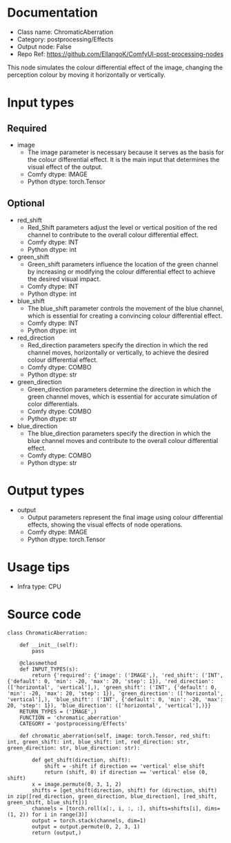 # Documentation
- Class name: ChromaticAberration
- Category: postprocessing/Effects
- Output node: False
- Repo Ref: https://github.com/EllangoK/ComfyUI-post-processing-nodes

This node simulates the colour differential effect of the image, changing the perception colour by moving it horizontally or vertically.

# Input types
## Required
- image
    - The image parameter is necessary because it serves as the basis for the colour differential effect. It is the main input that determines the visual effect of the output.
    - Comfy dtype: IMAGE
    - Python dtype: torch.Tensor
## Optional
- red_shift
    - Red_Shift parameters adjust the level or vertical position of the red channel to contribute to the overall colour differential effect.
    - Comfy dtype: INT
    - Python dtype: int
- green_shift
    - Green_shift parameters influence the location of the green channel by increasing or modifying the colour differential effect to achieve the desired visual impact.
    - Comfy dtype: INT
    - Python dtype: int
- blue_shift
    - The blue_shift parameter controls the movement of the blue channel, which is essential for creating a convincing colour differential effect.
    - Comfy dtype: INT
    - Python dtype: int
- red_direction
    - Red_direction parameters specify the direction in which the red channel moves, horizontally or vertically, to achieve the desired colour differential effect.
    - Comfy dtype: COMBO
    - Python dtype: str
- green_direction
    - Green_direction parameters determine the direction in which the green channel moves, which is essential for accurate simulation of color differentials.
    - Comfy dtype: COMBO
    - Python dtype: str
- blue_direction
    - The blue_direction parameters specify the direction in which the blue channel moves and contribute to the overall colour differential effect.
    - Comfy dtype: COMBO
    - Python dtype: str

# Output types
- output
    - Output parameters represent the final image using colour differential effects, showing the visual effects of node operations.
    - Comfy dtype: IMAGE
    - Python dtype: torch.Tensor

# Usage tips
- Infra type: CPU

# Source code
```
class ChromaticAberration:

    def __init__(self):
        pass

    @classmethod
    def INPUT_TYPES(s):
        return {'required': {'image': ('IMAGE',), 'red_shift': ('INT', {'default': 0, 'min': -20, 'max': 20, 'step': 1}), 'red_direction': (['horizontal', 'vertical'],), 'green_shift': ('INT', {'default': 0, 'min': -20, 'max': 20, 'step': 1}), 'green_direction': (['horizontal', 'vertical'],), 'blue_shift': ('INT', {'default': 0, 'min': -20, 'max': 20, 'step': 1}), 'blue_direction': (['horizontal', 'vertical'],)}}
    RETURN_TYPES = ('IMAGE',)
    FUNCTION = 'chromatic_aberration'
    CATEGORY = 'postprocessing/Effects'

    def chromatic_aberration(self, image: torch.Tensor, red_shift: int, green_shift: int, blue_shift: int, red_direction: str, green_direction: str, blue_direction: str):

        def get_shift(direction, shift):
            shift = -shift if direction == 'vertical' else shift
            return (shift, 0) if direction == 'vertical' else (0, shift)
        x = image.permute(0, 3, 1, 2)
        shifts = [get_shift(direction, shift) for (direction, shift) in zip([red_direction, green_direction, blue_direction], [red_shift, green_shift, blue_shift])]
        channels = [torch.roll(x[:, i, :, :], shifts=shifts[i], dims=(1, 2)) for i in range(3)]
        output = torch.stack(channels, dim=1)
        output = output.permute(0, 2, 3, 1)
        return (output,)
```